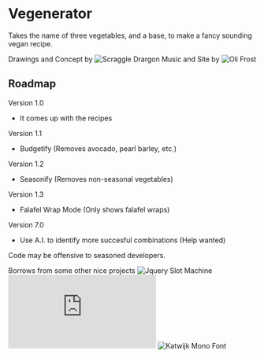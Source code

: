 # Vegenerator
 
Takes the name of three vegetables, and a base, to make a fancy sounding vegan recipe.

Drawings and Concept by ![Scraggle Drargon](https://instagram.com/scraggledragon)
Music and Site by ![Oli Frost](https://olifro.st/links)

## Roadmap

Version 1.0
- It comes up with the recipes

Version 1.1
- Budgetify (Removes avocado, pearl barley, etc.)

Version 1.2
- Seasonify (Removes non-seasonal vegetables)

Version 1.3
- Falafel Wrap Mode (Only shows falafel wraps)

Version 7.0
- Use A.I. to identify more succesful combinations (Help wanted)

Code may be offensive to seasoned developers.

Borrows from some other nice projects
![Jquery Slot Machine](https://github.com/josex2r/jQuery-SlotMachine)
![CSS CRT Effect](http://aleclownes.com/2017/02/01/crt-display.html)
![Katwijk Mono Font](https://wehtt.am/fonts/)

